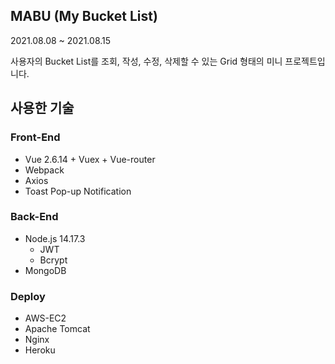 ## **MABU (My Bucket List)**

2021.08.08 ~ 2021.08.15

사용자의 Bucket List를 조회, 작성, 수정, 삭제할 수 있는 Grid 형태의 미니 프로젝트입니다.

## 사용한 기술

### Front-End

- Vue 2.6.14 + Vuex + Vue-router
- Webpack
- Axios
- Toast Pop-up Notification

### **Back-End**

- Node.js 14.17.3
    - JWT
    - Bcrypt
- MongoDB

### Deploy

- AWS-EC2
- Apache Tomcat
- Nginx
- Heroku
